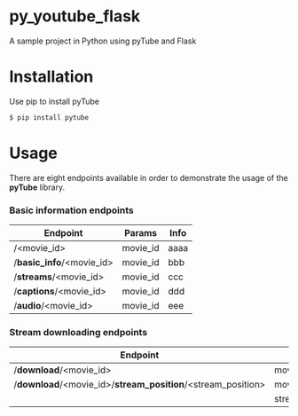 # py_youtube_flask
A sample project in Python using pyTube and Flask

# Installation
Use pip to install pyTube
```sh
$ pip install pytube
```

# Usage
There are eight endpoints available in order to demonstrate the usage of the **pyTube** library.

### Basic information endpoints

| Endpoint                   | Params   | Info |
|----------------------------|----------|------|
| /<movie_id>                | movie_id | aaaa |
| /**basic_info**/<movie_id> | movie_id | bbb  |
| /**streams**/<movie_id>    | movie_id | ccc  |
| /**captions**/<movie_id>   | movie_id | ddd  |
| /**audio**/<movie_id>      | movie_id | eee  |

### Stream downloading endpoints

| Endpoint                                                      | Params         | Info |
|---------------------------------------------------------------|----------------|------|
| /**download**/<movie_id>                                      | movie_id       | eee  |
| /**download**/<movie_id>/**stream_position**/<stream_position>| movie_id,      | dcdc |
|                                                               | stream_position       |

